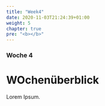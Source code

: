 ```yaml
---
title: "Week4"
date: 2020-11-03T21:24:39+01:00
weight: 5
chapter: true
pre: "<b></b>"
---
```


### Woche 4

# WOchenüberblick

Lorem Ipsum.